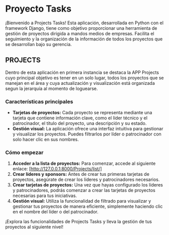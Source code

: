 # Proyecto Tasks

¡Bienvenido a Projects Tasks! Esta aplicación, desarrollada en Python con el framework Django, tiene como objetivo proporcionar una herramienta de gestión de proyectos dirigida a mandos medios de empresas. Facilita el seguimiento y la organización de la información de todos los proyectos que se desarrollan bajo su gerencia.

## PROJECTS

Dentro de esta aplicación en primera instancia se destaca la APP Projects cuyo principal objetivo es tener en un solo lugar, todos los proyectos que se manejan en el área y cuya actualización y visualización está organizada segun la jerarquía al momento de loguearse.

  ### Características principales

  - **Tarjetas de proyectos:** Cada proyecto se representa mediante una tarjeta que contiene información clave, como el líder técnico y el patrocinador, el título del proyecto, una descripción y su estado.
  - **Gestión visual:** La aplicación ofrece una interfaz intuitiva para gestionar y visualizar los proyectos. Puedes filtrarlos por líder o patrocinador con solo hacer clic en sus nombres.

  ### Cómo empezar

  1. **Acceder a la lista de proyectos:** Para comenzar, accede al siguiente enlace: [http://127.0.0.1:8000/Projects/list/]
  2. **Crear líderes y sponsors:** Antes de crear tus primeras tarjetas de proyectos, asegúrate de crear los líderes y patrocinadores necesarios.
  3. **Crear tarjetas de proyectos:** Una vez que hayas configurado los líderes y patrocinadores, podrás comenzar a crear las tarjetas de proyectos necesarias para tus iniciativas.
  4. **Gestión visual:** Utiliza la funcionalidad de filtrado para visualizar y gestionar tus proyectos de manera eficiente, simplemente haciendo clic en el nombre del líder o del patrocinador.

¡Explora las funcionalidades de Projects Tasks y lleva la gestión de tus proyectos al siguiente nivel!
